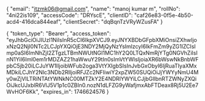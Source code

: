 {
    "email": "itzmk06@gmail.com",
    "name": "manoj kumar m",
    "rollNo": "4ni22is109",
    "accessCode": "DRYscE",
    "clientID": "caf26e83-0f5e-4b50-acd4-416dca844eaf",
    "clientSecret": "dqBqnTzVRyWZusFA"
}

{
    "token_type": "Bearer",
    "access_token": "eyJhbGciOiJIUzI1NiIsInR5cCI6IkpXVCJ9.eyJNYXBDbGFpbXMiOnsiZXhwIjoxNzQ2NjI0NTc2LCJpYXQiOjE3NDY2MjQyNzYsImlzcyI6IkFmZm9yZG1lZCIsImp0aSI6ImNhZjI2ZTgzLTBmNWUtNGI1MC1hY2Q0LTQxNmRjYTg0NGVhZiIsInN1YiI6Iml0em1rMDZAZ21haWwuY29tIn0sImVtYWlsIjoiaXR6bWswNkBnbWFpbC5jb20iLCJuYW1lIjoibWFub2oga3VtYXIgbSIsInJvbGxObyI6IjRuaTIyaXMxMDkiLCJhY2Nlc3NDb2RlIjoiRFJZc2NFIiwiY2xpZW50SUQiOiJjYWYyNmU4My0wZjVlLTRiNTAtYWNkNC00MTZkY2E4NDRlYWYiLCJjbGllbnRTZWNyZXQiOiJkcUJxblR6VlJ5V1p1c0ZBIn0.nozN1dLFZG9yWafjmxAbFTDeax8Rj5U2Ee7WvHOF6Kk",
    "expires_in": 1746624576
}